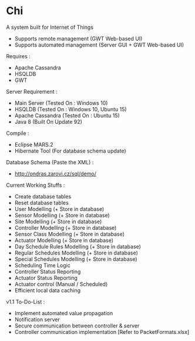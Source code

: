 # Chi
A system built for Internet of Things
+ Supports remote management (GWT Web-based UI)
+ Supports automated management (Server GUI + GWT Web-based UI)

Requires :
+ Apache Cassandra
+ HSQLDB
+ GWT

Server Requirement :
+ Main Server (Tested On : Windows 10)
+ HSQLDB (Tested On : Windows 10, Ubuntu 15)
+ Apache Cassandra (Tested On : Ubuntu 15)
+ Java 8 (Built On Update 92)

Compile :
+ Eclipse MARS.2
+ Hibernate Tool (For database schema update)

Database Schema (Paste the XML) :
+ http://ondras.zarovi.cz/sql/demo/ 

Current Working Stuffs :
+ Create database tables
+ Reset database tables
+ User Modelling (+ Store in database)
+ Sensor Modelling (+ Store in database)
+ Site Modelling (+ Store in database)
+ Controller Modelling (+ Store in database)
+ Sensor Class Modelling (+ Store in database)
+ Actuator Modelling (+ Store in database)
+ Day Schedule Rules Modelling (+ Store in database)
+ Regular Schedules Modelling (+ Store in database)
+ Special Schedules Modelling (+ Store in database)
+ Scheduling Time Logic
+ Controller Status Reporting
+ Actuator Status Reporting
+ Actuator control (Manual / Scheduled)
+ Efficient local data caching

v1.1 To-Do-List :
+ Implement automated value propagation
+ Notification server
+ Secure communication between controller & server
+ Controller communication implementation [Refer to PacketFormats.xlsx]